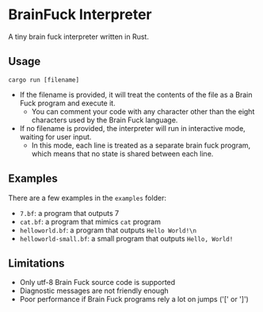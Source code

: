 # BrainFuck Interpreter

A tiny brain fuck interpreter written in Rust.

## Usage

`cargo run [filename]`

- If the filename is provided, it will treat the contents of the file as a Brain Fuck program and execute it.
    - You can comment your code with any character other than the eight characters used by the Brain Fuck language.
- If no filename is provided, the interpreter will run in interactive mode, waiting for user input.
    - In this mode, each line is treated as a separate brain fuck program, which means that no state is shared between each line.

## Examples

There are a few examples in the `examples` folder:
- `7.bf`: a program that outputs 7
- `cat.bf`: a program that mimics `cat` program
- `helloworld.bf`: a program that outputs `Hello World!\n`
- `helloworld-small.bf`: a small program that outputs `Hello, World!`

## Limitations

- Only utf-8 Brain Fuck source code is supported
- Diagnostic messages are not friendly enough
- Poor performance if Brain Fuck programs rely a lot on jumps ('[' or ']')